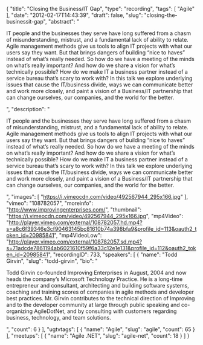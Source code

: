 {
  "title": "Closing the Business/IT Gap",
  "type": "recording",
  "tags": [
    "Agile"
  ],
  "date": "2012-02-17T14:43:39",
  "draft": false,
  "slug": "closing-the-businessit-gap",
  "abstract": "<p>IT people and the businesses they serve have long suffered from a chasm of misunderstanding, mistrust, and a fundamental lack of ability to relate. Agile management methods give us tools to align IT projects with what our users say they want. But that brings dangers of building &ldquo;nice to haves&rdquo; instead of what&rsquo;s really needed. So how do we have a meeting of the minds on what&rsquo;s really important? And how do we share a vision for what&rsquo;s technically possible? How do we make IT a business partner instead of a service bureau that&rsquo;s scary to work with? In this talk we explore underlying issues that cause the IT/business divide, ways we can communicate better and work more closely, and paint a vision of a Business/IT partnership that can change ourselves, our companies, and the world for the better.</p>",
  "description": "<p>IT people and the businesses they serve have long suffered from a chasm of misunderstanding, mistrust, and a fundamental lack of ability to relate. Agile management methods give us tools to align IT projects with what our users say they want. But that brings dangers of building &ldquo;nice to haves&rdquo; instead of what&rsquo;s really needed. So how do we have a meeting of the minds on what&rsquo;s really important? And how do we share a vision for what&rsquo;s technically possible? How do we make IT a business partner instead of a service bureau that&rsquo;s scary to work with? In this talk we explore underlying issues that cause the IT/business divide, ways we can communicate better and work more closely, and paint a vision of a Business/IT partnership that can change ourselves, our companies, and the world for the better.</p>",
  "images": [
    "https://i.vimeocdn.com/video/492567944_295x166.jpg"
  ],
  "vimeo": "108782057",
  "moreinfo": "http://www.improvingenterprises.com/",
  "thumbnail": "https://i.vimeocdn.com/video/492567944_295x166.jpg",
  "mp4Video": "http://player.vimeo.com/external/108782057.hd.mp4?s=a8c6f39346e3cf90463145bc81610b74a398bfa9&profile_id=113&oauth2_token_id=20985841",
  "mp4VideoLow": "http://player.vimeo.com/external/108782057.sd.mp4?s=71adcde7861194ab6021610f59f6a33c12e1e131&profile_id=112&oauth2_token_id=20985841",
  "recordingID": 733,
  "speakers": [
    {
      "name": "Todd Girvin",
      "slug": "todd-girvin",
      "bio": "<p>Todd Girvin co-founded Improving Enterprises in August, 2004 and now heads the company’s Microsoft Technology Practice. He is a long-time entrepreneur and consultant, architecting and building software systems, coaching and training scores of companies in agile methods and developer best practices. Mr. Girvin contributes to the technical direction of Improving and to the developer community at large through public speaking and co-organizing AgileDotNet, and by consulting with customers regarding business, technology, and team solutions.</p>",
      "count": 6
    }
  ],
  "ugtvtags": [
    {
      "name": "Agile",
      "slug": "agile",
      "count": 65
    }
  ],
  "meetups": [
    {
      "name": "Agile .NET",
      "slug": "agile-net",
      "count": 18
    }
  ]
}